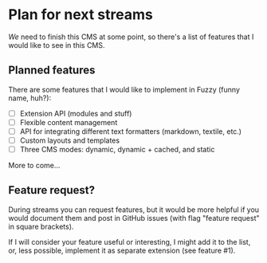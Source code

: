 # Plan for next streams

_We_ need to finish this CMS at some point, so there's a list of features that I would like to see in this CMS. 

## Planned features

There are some features that I would like to implement in Fuzzy (funny name, huh?):

- [ ] Extension API (modules and stuff)
- [ ] Flexible content management
- [ ] API for integrating different text formatters (markdown, textile, etc.)
- [ ] Custom layouts and templates
- [ ] Three CMS modes: dynamic, dynamic + cached, and static

More to come...

## Feature request?

During streams you can request features, but it would be more helpful if you would document them and post in GitHub issues (with flag "feature request" in square brackets). 

If I will consider your feature useful or interesting, I might add it to the list, or, less possible, implement it as separate extension (see feature #1).